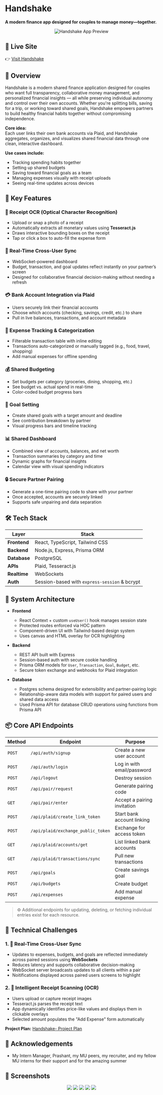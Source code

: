 # Handshake

**A modern finance app designed for couples to manage money—together.**

<div align="center">
  <img src="./client/public/images/dashboard.png" alt="Handshake App Preview" width=""/>
</div>

## 🔗 Live Site

👉 [Visit Handshake](https://your-deployed-site.com)


## 📌 Overview

Handshake is a modern shared finance application designed for couples who want full transparency, collaborative money management, and personalized financial insights — all while preserving individual autonomy and control over their own accounts. Whether you're splitting bills, saving for a trip, or working toward shared goals, Handshake empowers partners to build healthy financial habits together without compromising independence.

**Core idea:**  
Each user links their own bank accounts via Plaid, and Handshake aggregates, organizes, and visualizes shared financial data through one clean, interactive dashboard.

**Use cases include:**

-   Tracking spending habits together
-   Setting up shared budgets
-   Saving toward financial goals as a team
-   Managing expenses visually with receipt uploads
-   Seeing real-time updates across devices


## 🧠 Key Features

### 🧾 Receipt OCR (Optical Character Recognition)

-   Upload or snap a photo of a receipt
-   Automatically extracts all monetary values using **Tesseract.js**
-   Draws interactive bounding boxes on the receipt
-   Tap or click a box to auto-fill the expense form

### 🔁 Real-Time Cross-User Sync

-   WebSocket-powered dashboard
-   Budget, transaction, and goal updates reflect instantly on your partner’s screen
-   Designed for collaborative financial decision-making without needing a refresh

### 💳 Bank Account Integration via Plaid

-   Users securely link their financial accounts
-   Choose which accounts (checking, savings, credit, etc.) to share
-   Pull in live balances, transactions, and account metadata

### 🧾 Expense Tracking & Categorization

-   Filterable transaction table with inline editing
-   Transactions auto-categorized or manually tagged (e.g., food, travel, shopping)
-   Add manual expenses for offline spending

### 💰 Shared Budgeting

-   Set budgets per category (groceries, dining, shopping, etc.)
-   See budget vs. actual spend in real-time
-   Color-coded budget progress bars

### 🎯 Goal Setting

-   Create shared goals with a target amount and deadline
-   See contribution breakdown by partner
-   Visual progress bars and timeline tracking

### 📊 Shared Dashboard

-   Combined view of accounts, balances, and net worth
-   Transaction summaries by category and time
-   Dynamic graphs for financial insights
-   Calendar view with visual spending indicators

### 🔒 Secure Partner Pairing

-   Generate a one-time pairing code to share with your partner
-   Once accepted, accounts are securely linked
-   Supports safe unpairing and data separation


## 🛠️ Tech Stack

| Layer        | Stack                                         |
| ------------ | --------------------------------------------- |
| **Frontend** | React, TypeScript, Tailwind CSS               |
| **Backend**  | Node.js, Express, Prisma ORM                  |
| **Database** | PostgreSQL                                    |
| **APIs**     | Plaid, Tesseract.js                           |
| **Realtime** | WebSockets                                    |
| **Auth**     | Session-based with `express-session` & bcrypt |


## 🧩 System Architecture

-   **Frontend**

    -   React Context + custom `useUser()` hook manages session state
    -   Protected routes enforced via HOC pattern
    -   Component-driven UI with Tailwind-based design system
    -   Uses canvas and HTML overlay for OCR highlighting

-   **Backend**

    -   REST API built with Express
    -   Session-based auth with secure cookie handling
    -   Prisma ORM models for `User`, `Transaction`, `Goal`, `Budget`, etc.
    -   Secure token exchange and webhooks for Plaid integration

-   **Database**
    -   Postgres schema designed for extensibility and partner-pairing logic
    -   Relationship-aware data models with support for paired users and shared data access
    -   Used Prisma API for database CRUD operations using functions from Prisma API


## 📦 Core API Endpoints

| Method | Endpoint                           | Purpose                     |
| ------ | ---------------------------------- | --------------------------- |
| `POST` | `/api/auth/signup`                 | Create a new user account   |
| `POST` | `/api/auth/login`                  | Log in with email/password  |
| `POST` | `/api/logout`                      | Destroy session             |
| `POST` | `/api/pair/request`                | Generate pairing code       |
| `GET`  | `/api/pair/enter`                  | Accept a pairing invitation |
| `POST` | `/api/plaid/create_link_token`     | Start bank account linking  |
| `POST` | `/api/plaid/exchange_public_token` | Exchange for access token   |
| `GET`  | `/api/plaid/accounts/get`          | List linked bank accounts   |
| `GET`  | `/api/plaid/transactions/sync`     | Pull new transactions       |
| `POST` | `/api/goals`                       | Create savings goal         |
| `POST` | `/api/budgets`                     | Create budget               |
| `POST` | `/api/expenses`                    | Add manual expense          |

> ⚙️ Additional endpoints for updating, deleting, or fetching individual entries exist for each resource.


## 🧪 Technical Challenges

### 1. 🔁 Real-Time Cross-User Sync

-   Updates to expenses, budgets, and goals are reflected immediately across paired sessions using **WebSockets**
-   Reduces latency and supports collaborative decision-making
-   WebSocket server broadcasts updates to all clients within a pair
-   Noitifications displayed across paired users screens to highlight

### 2. 🧾 Intelligent Receipt Scanning (OCR)

-   Users upload or capture receipt images
-   Tesseract.js parses the receipt text
-   App dynamically identifies price-like values and displays them in clickable overlays
-   Selected amount populates the "Add Expense" form automatically


**Project Plan:** [Handshake- Project Plan](https://docs.google.com/document/d/1RWj0f8nT2Vqfz24rBwgXz-8atkTkplsZzBFWUS4pOO4/edit?usp=sharing)

## 🙌 Acknowledgements
-   My Intern Manager, Prashant, my MU peers, my recruiter, and my fellow MU interns for their support and for the amazing summer 

##  📸 Screenshots

<p align="center">
  <img src="./client/public/images/landing-ss.png" width="" />
  <img src="./client/public/images/dashboard-ss.png" width="" />
  <img src="./client/public/images/transactions-ss.png" width="" />
  <img src="./client/public/images/goals-ss.png" width="" />
  <img src="./client/public/images/budgets-ss.png" width="" />
</p>